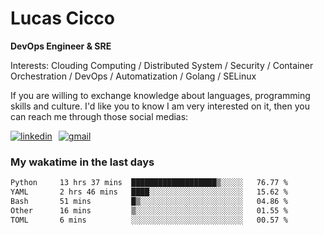 # Lucas Cicco

**DevOps Engineer & SRE**

Interests: Clouding Computing / Distributed System / Security / Container Orchestration / DevOps / Automatization / Golang / SELinux

If you are willing to exchange knowledge about languages, programming skills and culture. I'd like you to know I am very interested on it, then you can reach me through those social medias:

<div style="display: flex; align-items: center; gap: 10px;">
  <a href="https://www.linkedin.com/in/lucas-vitor-de-cicco" target="_blank">
    <img
      src="https://img.shields.io/badge/-LinkedIn-%230077B5?style=for-the-badge&logo=linkedin&logoColor=white"
      alt="linkedin"
      target="_blank" 
    />
  </a>
  <a href="mailto:lucasvitorx1@gmail.com">
      <img
        src="https://img.shields.io/badge/-Gmail-%23333?style=for-the-badge&logo=gmail&logoColor=white"
        alt="gmail"
        target="_blank"
      />
  </a>
</div>

### My wakatime in the last days

<!--START_SECTION:waka-->

```txt
Python     13 hrs 37 mins  ███████████████████▒░░░░░   76.77 %
YAML       2 hrs 46 mins   ████░░░░░░░░░░░░░░░░░░░░░   15.62 %
Bash       51 mins         █▒░░░░░░░░░░░░░░░░░░░░░░░   04.86 %
Other      16 mins         ▒░░░░░░░░░░░░░░░░░░░░░░░░   01.55 %
TOML       6 mins          ░░░░░░░░░░░░░░░░░░░░░░░░░   00.57 %
```

<!--END_SECTION:waka-->
